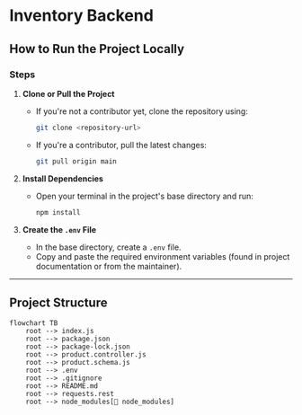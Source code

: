 # Inventory Backend
## How to Run the Project Locally

### Steps

1. **Clone or Pull the Project**
   - If you're not a contributor yet, clone the repository using:
     ```bash
     git clone <repository-url>
     ```
   - If you're a contributor, pull the latest changes:
     ```bash
     git pull origin main
     ```

2. **Install Dependencies**
   - Open your terminal in the project's base directory and run:
     ```bash
     npm install
     ```

3. **Create the `.env` File**
   - In the base directory, create a `.env` file.
   - Copy and paste the required environment variables (found in project documentation or from the maintainer).

---

## Project Structure

```mermaid
flowchart TB
    root --> index.js
    root --> package.json
    root --> package-lock.json
    root --> product.controller.js
    root --> product.schema.js
    root --> .env
    root --> .gitignore
    root --> README.md
    root --> requests.rest
    root --> node_modules[📁 node_modules]
